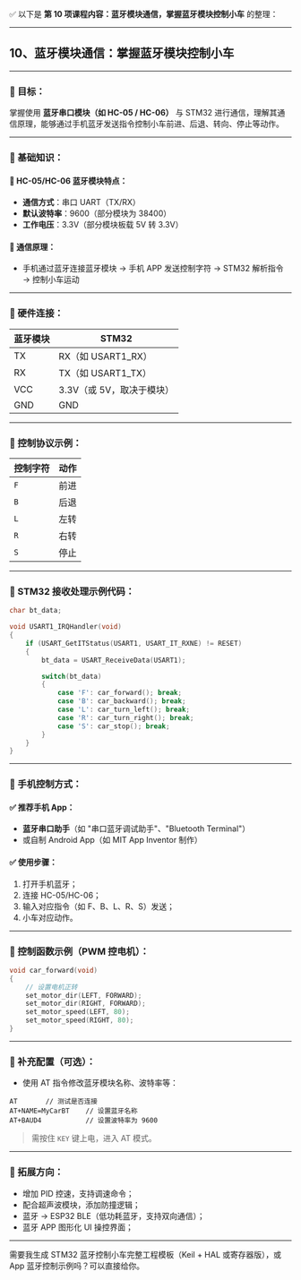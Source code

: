 ✅ 以下是 **第 10 项课程内容：蓝牙模块通信，掌握蓝牙模块控制小车** 的整理：

---

## **10、蓝牙模块通信：掌握蓝牙模块控制小车**

---

### 🎯 目标：

掌握使用 **蓝牙串口模块（如 HC-05 / HC-06）** 与 STM32 进行通信，理解其通信原理，能够通过手机蓝牙发送指令控制小车前进、后退、转向、停止等动作。

---

### 📘 基础知识：

#### 🔌 HC-05/HC-06 蓝牙模块特点：

* **通信方式**：串口 UART（TX/RX）
* **默认波特率**：9600（部分模块为 38400）
* **工作电压**：3.3V（部分模块板载 5V 转 3.3V）

#### 📲 通信原理：

* 手机通过蓝牙连接蓝牙模块 → 手机 APP 发送控制字符 → STM32 解析指令 → 控制小车运动

---

### 🔧 硬件连接：

| 蓝牙模块 | STM32            |
| ---- | ---------------- |
| TX   | RX（如 USART1\_RX） |
| RX   | TX（如 USART1\_TX） |
| VCC  | 3.3V（或 5V，取决于模块） |
| GND  | GND              |

---

### 🧪 控制协议示例：

| 控制字符 | 动作 |
| ---- | -- |
| `F`  | 前进 |
| `B`  | 后退 |
| `L`  | 左转 |
| `R`  | 右转 |
| `S`  | 停止 |

---

### 🧰 STM32 接收处理示例代码：

```c
char bt_data;

void USART1_IRQHandler(void)
{
    if (USART_GetITStatus(USART1, USART_IT_RXNE) != RESET)
    {
        bt_data = USART_ReceiveData(USART1);

        switch(bt_data)
        {
            case 'F': car_forward(); break;
            case 'B': car_backward(); break;
            case 'L': car_turn_left(); break;
            case 'R': car_turn_right(); break;
            case 'S': car_stop(); break;
        }
    }
}
```

---

### 📱 手机控制方式：

#### ✅ 推荐手机 App：

* **蓝牙串口助手**（如 "串口蓝牙调试助手"、"Bluetooth Terminal"）
* 或自制 Android App（如 MIT App Inventor 制作）

#### ✅ 使用步骤：

1. 打开手机蓝牙；
2. 连接 HC-05/HC-06；
3. 输入对应指令（如 F、B、L、R、S）发送；
4. 小车对应动作。

---

### 🚗 控制函数示例（PWM 控电机）：

```c
void car_forward(void)
{
    // 设置电机正转
    set_motor_dir(LEFT, FORWARD);
    set_motor_dir(RIGHT, FORWARD);
    set_motor_speed(LEFT, 80);
    set_motor_speed(RIGHT, 80);
}
```

---

### 🔧 补充配置（可选）：

* 使用 AT 指令修改蓝牙模块名称、波特率等：

```plaintext
AT       // 测试是否连接
AT+NAME=MyCarBT    // 设置蓝牙名称
AT+BAUD4           // 设置波特率为 9600
```

> 需按住 `KEY` 键上电，进入 AT 模式。

---

### 📌 拓展方向：

* 增加 PID 控速，支持调速命令；
* 配合超声波模块，添加防撞逻辑；
* 蓝牙 → ESP32 BLE（低功耗蓝牙，支持双向通信）；
* 蓝牙 APP 图形化 UI 操控界面；

---

需要我生成 STM32 蓝牙控制小车完整工程模板（Keil + HAL 或寄存器版），或 App 蓝牙控制示例吗？可以直接给你。
